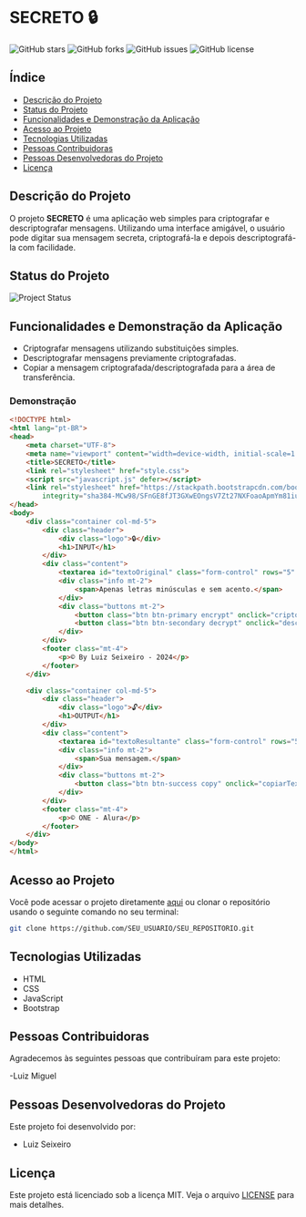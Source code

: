# SECRETO 🔒

![GitHub stars](https://img.shields.io/github/stars/SEU_USUARIO/SEU_REPOSITORIO)
![GitHub forks](https://img.shields.io/github/forks/SEU_USUARIO/SEU_REPOSITORIO)
![GitHub issues](https://img.shields.io/github/issues/SEU_USUARIO/SEU_REPOSITORIO)
![GitHub license](https://img.shields.io/github/license/SEU_USUARIO/SEU_REPOSITORIO)

## Índice
- [Descrição do Projeto](#descrição-do-projeto)
- [Status do Projeto](#status-do-projeto)
- [Funcionalidades e Demonstração da Aplicação](#funcionalidades-e-demonstração-da-aplicação)
- [Acesso ao Projeto](#acesso-ao-projeto)
- [Tecnologias Utilizadas](#tecnologias-utilizadas)
- [Pessoas Contribuidoras](#pessoas-contribuidoras)
- [Pessoas Desenvolvedoras do Projeto](#pessoas-desenvolvedoras-do-projeto)
- [Licença](#licença)

## Descrição do Projeto
O projeto **SECRETO** é uma aplicação web simples para criptografar e descriptografar mensagens. Utilizando uma interface amigável, o usuário pode digitar sua mensagem secreta, criptografá-la e depois descriptografá-la com facilidade.

## Status do Projeto
![Project Status](https://img.shields.io/badge/status-em%20desenvolvimento-yellow)

## Funcionalidades e Demonstração da Aplicação
- Criptografar mensagens utilizando substituições simples.
- Descriptografar mensagens previamente criptografadas.
- Copiar a mensagem criptografada/descriptografada para a área de transferência.

### Demonstração
```html
<!DOCTYPE html>
<html lang="pt-BR">
<head>
    <meta charset="UTF-8">
    <meta name="viewport" content="width=device-width, initial-scale=1.0">
    <title>SECRETO</title>
    <link rel="stylesheet" href="style.css">
    <script src="javascript.js" defer></script>
    <link rel="stylesheet" href="https://stackpath.bootstrapcdn.com/bootstrap/4.1.3/css/bootstrap.min.css"
        integrity="sha384-MCw98/SFnGE8fJT3GXwEOngsV7Zt27NXFoaoApmYm81iuXoPkFOJwJ8ERdknLPMO" crossorigin="anonymous">
</head>
<body>
    <div class="container col-md-5">
        <div class="header">
            <div class="logo">🔒</div>
            <h1>INPUT</h1>
        </div>
        <div class="content">
            <textarea id="textoOriginal" class="form-control" rows="5" placeholder="Digite sua mensagem secreta"></textarea>
            <div class="info mt-2">
                <span>Apenas letras minúsculas e sem acento.</span>
            </div>
            <div class="buttons mt-2">
                <button class="btn btn-primary encrypt" onclick="criptografar()">Criptografar</button>
                <button class="btn btn-secondary decrypt" onclick="descriptografar()">Descriptografar</button>
            </div>
        </div>
        <footer class="mt-4">
            <p>© By Luiz Seixeiro - 2024</p>
        </footer>
    </div>

    <div class="container col-md-5">
        <div class="header">
            <div class="logo">🔓</div>
            <h1>OUTPUT</h1>
        </div>
        <div class="content">
            <textarea id="textoResultante" class="form-control" rows="5" placeholder="Nenhum texto identificado"></textarea>
            <div class="info mt-2">
                <span>Sua mensagem.</span>
            </div>
            <div class="buttons mt-2">
                <button class="btn btn-success copy" onclick="copiarTexto()">Copiar</button>
            </div>
        </div>
        <footer class="mt-4">
            <p>© ONE - Alura</p>
        </footer>
    </div>
</body>
</html>
```

## Acesso ao Projeto
Você pode acessar o projeto diretamente [aqui](https://github.com/SEU_USUARIO/SEU_REPOSITORIO) ou clonar o repositório usando o seguinte comando no seu terminal:

```bash
git clone https://github.com/SEU_USUARIO/SEU_REPOSITORIO.git
```

## Tecnologias Utilizadas
- HTML
- CSS
- JavaScript
- Bootstrap

## Pessoas Contribuidoras
Agradecemos às seguintes pessoas que contribuíram para este projeto:

-Luiz Miguel

## Pessoas Desenvolvedoras do Projeto
Este projeto foi desenvolvido por:

- Luiz Seixeiro

## Licença
Este projeto está licenciado sob a licença MIT. Veja o arquivo [LICENSE](LICENSE) para mais detalhes.
